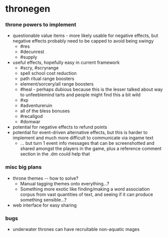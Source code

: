 # thronegen

### throne powers to implement
* questionable value items - more likely usable for negative effects, but negative effects probably need to be capped to avoid being swingy
  * #res
  * #decunrest
  * #supply
* useful effects, hopefully easy in current framework
  * #scry, #scryrange
  * spell school cost reduction
  * path ritual range boosters
  * element/sorcery/all range boosters
  * #heal - perhaps dubious because this is the lesser talked about way to unfeeblemind tarts and people might find this a bit wild
  * #xp
  * #adventureruin
  * all of the bless bonuses
  * #recallgod
  * #domwar
* potential for negative effects to refund points
* potential for event-driven alternative effects, but this is harder to implement and much more difficult to communicate via ingame text
  * ... but turn 1 event info messages that can be screenshotted and shared amongst the players in the game, plus a reference comment section in the .dm could help that



### misc big plans
* throne themes -- how to solve?
  * Manual tagging themes onto everything...?
  * Something more exotic like finding/making a word association corpus from vast quantities of text, and seeing if it can produce something sensible...?
* web interface for easy sharing

### bugs
* underwater thrones can have recruitable non-aquatic mages
